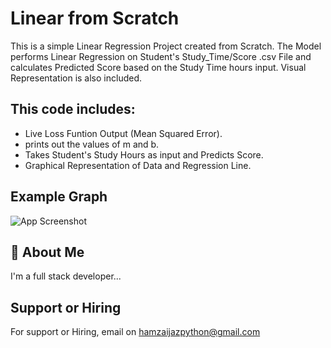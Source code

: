 
# Linear from Scratch

This is a simple Linear Regression Project created from Scratch. The Model performs Linear Regression on Student's Study_Time/Score .csv File and calculates Predicted Score based on the Study Time hours input. Visual Representation is also included.


## This code includes:

- Live Loss Funtion Output (Mean Squared Error).
- prints out the values of m and b.
- Takes Student's Study Hours as input and Predicts Score.
- Graphical Representation of Data and Regression Line.


## Example Graph

![App Screenshot](https://drive.google.com/file/d/1QglbPn8Vk7EEoVtmKCR3vfYPQAtshIT9/view?usp=sharing)


## 🚀 About Me
I'm a full stack developer...


## Support or Hiring

For support or Hiring, email on hamzaijazpython@gmail.com

